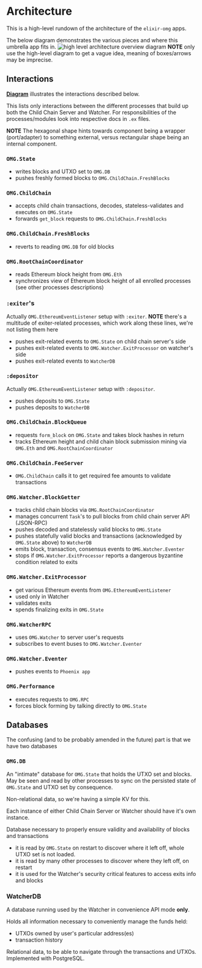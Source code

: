 # Architecture

This is a high-level rundown of the architecture of the `elixir-omg` apps.

The below diagram demonstrates the various pieces and where this umbrella app fits in.
![high level architecture overview diagram](assets/architecture_overview.jpg)
**NOTE** only use the high-level diagram to get a vague idea, meaning of boxes/arrows may be imprecise.

## Interactions

**[Diagram](https://docs.google.com/drawings/d/11ugr_VQzqh0afU6NPpHW893jww182POaGE3sYhgm9Gw/edit?usp=sharing)** illustrates the interactions described below.

This lists only interactions between the different processes that build up both the Child Chain Server and Watcher.
For responsibilities of the processes/modules look into respective docs in `.ex` files.

**NOTE** The hexagonal shape hints towards component being a wrapper (port/adapter) to something external, versus rectangular shape being an internal component.

### `OMG.State`

- writes blocks and UTXO set to `OMG.DB`
- pushes freshly formed blocks to `OMG.ChildChain.FreshBlocks`

### `OMG.ChildChain`

- accepts child chain transactions, decodes, stateless-validates and executes on `OMG.State`
- forwards `get_block` requests to `OMG.ChildChain.FreshBlocks`

### `OMG.ChildChain.FreshBlocks`

- reverts to reading `OMG.DB` for old blocks

### `OMG.RootChainCoordinator`

- reads Ethereum block height from `OMG.Eth`
- synchronizes view of Ethereum block height of all enrolled processes (see other processes descriptions)

### `:exiter`'s

Actually `OMG.EthereumEventListener` setup with `:exiter`.
**NOTE** there's a multitude of exiter-related processes, which work along these lines, we're not listing them here

- pushes exit-related events to `OMG.State` on child chain server's side
- pushes exit-related events to `OMG.Watcher.ExitProcessor` on watcher's side
- pushes exit-related events to `WatcherDB`

### `:depositor`

Actually `OMG.EthereumEventListener` setup with `:depositor`.

- pushes deposits to `OMG.State`
- pushes deposits to `WatcherDB`

### `OMG.ChildChain.BlockQueue`

- requests `form_block` on `OMG.State` and takes block hashes in return
- tracks Ethereum height and child chain block submission mining via `OMG.Eth` and `OMG.RootChainCoordinator`

### `OMG.ChildChain.FeeServer`
- `OMG.ChildChain` calls it to get required fee amounts to validate transactions

### `OMG.Watcher.BlockGetter`

- tracks child chain blocks via `OMG.RootChainCoordinator`
- manages concurrent `Task`'s to pull blocks from child chain server API (JSON-RPC)
- pushes decoded and statelessly valid blocks to `OMG.State`
- pushes statefully valid blocks and transactions (acknowledged by `OMG.State` above) to `WatcherDB`
- emits block, transaction, consensus events to `OMG.Watcher.Eventer`
- stops if `OMG.Watcher.ExitProcessor` reports a dangerous byzantine condition related to exits

### `OMG.Watcher.ExitProcessor`

- get various Ethereum events from `OMG.EthereumEventListener`
- used only in Watcher
- validates exits
- spends finalizing exits in `OMG.State`

### `OMG.WatcherRPC`

- uses `OMG.Watcher` to server user's requests
- subscribes to event buses to `OMG.Watcher.Eventer`

### `OMG.Watcher.Eventer`

- pushes events to `Phoenix app`

### `OMG.Performance`

- executes requests to `OMG.RPC`
- forces block forming by talking directly to `OMG.State`

## Databases

The confusing (and to be probably amended in the future) part is that we have two databases

### `OMG.DB`

An "intimate" database for `OMG.State` that holds the UTXO set and blocks.
May be seen and read by other processes to sync on the persisted state of `OMG.State` and UTXO set by consequence.

Non-relational data, so we're having a simple KV for this.

Each instance of either Child Chain Server or Watcher should have it's own instance.

Database necessary to properly ensure validity and availability of blocks and transactions

- it is read by `OMG.State` on restart to discover where it left off, whole UTXO set is not loaded.
- it is read by many other processes to discover where they left off, on restart
- it is used for the Watcher's security critical features to access exits info and blocks

### WatcherDB

A database running used by the Watcher in convenience API mode **only**.

Holds all information necessary to conveniently manage the funds held:
- UTXOs owned by user's particular address(es)
- transaction history

Relational data, to be able to navigate through the transactions and UTXOs.
Implemented with PostgreSQL.
